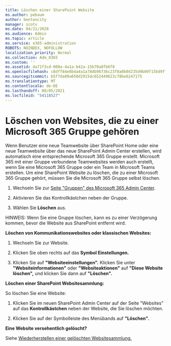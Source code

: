 ```yaml
---
title: Löschen einer SharePoint Website
ms.author: pebaum
author: bentoncity
manager: scotv
ms.date: 04/21/2020
ms.audience: Admin
ms.topic: article
ms.service: o365-administration
ROBOTS: NOINDEX, NOFOLLOW
localization_priority: Normal
ms.collection: Adm_O365
ms.custom: ''
ms.assetid: 4a71f3cd-000a-4a1a-b42a-15b70a8fb6f8
ms.openlocfilehash: c8dff84e8b4a4a1a78db98736c23f8a0b0d235d9b09f15bd9ff770785badb4f2
ms.sourcegitcommit: b5f7da89a650d2915dc652449623c78be6247175
ms.translationtype: MT
ms.contentlocale: de-DE
ms.lasthandoff: 08/05/2021
ms.locfileid: "54118527"
---
```

# <a name="delete-sites-that-belong-to-a-microsoft-365-group"></a>Löschen von Websites, die zu einer Microsoft 365 Gruppe gehören

Wenn Benutzer eine neue Teamwebsite über SharePoint Home oder eine neue Teamwebsite über das neue SharePoint Admin Center erstellen, wird automatisch eine entsprechende Microsoft 365 Gruppe erstellt. Microsoft 365 mit einer Gruppe verbundene Teamwebsites werden auch erstellt, wenn Sie eine Microsoft 365 Gruppe oder ein Team in Microsoft Teams erstellen. Um eine SharePoint Website zu löschen, die zu einer Microsoft 365 Gruppe gehört, müssen Sie die Microsoft 365 Gruppe selbst löschen. 
  
1. Wechseln Sie zur [Seite "Gruppen" des Microsoft 365 Admin Center](https://portal.office.com/adminportal/home#/groups).
    
2. Aktivieren Sie das Kontrollkästchen neben der Gruppe.
    
3. Wählen Sie **Löschen** aus.
    
HINWEIS: Wenn Sie eine Gruppe löschen, kann es zu einer Verzögerung kommen, bevor die Website aus SharePoint entfernt wird.
  
**Löschen von Kommunikationswebsites oder klassischen Websites:**

1. Wechseln Sie zur Website.
  
2. Klicken Sie oben rechts auf das **Symbol Einstellungen.** 
  
3. Klicken Sie auf **"Websiteeinstellungen".** Klicken Sie unter **"Websiteinformationen"** oder **"Websiteaktionen"** auf **"Diese Website löschen",** und klicken Sie dann auf **"Löschen".**
  
**Löschen einer SharePoint Websitesammlung:**

So löschen Sie eine Website:
  
1. Klicken Sie im neuen SharePoint Admin Center auf der Seite "Websites" auf das **Kontrollkästchen** neben der Website, die Sie löschen möchten. 
    
2. Klicken Sie auf der Symbolleiste des Menübands auf **"Löschen".**
    
**Eine Website versehentlich gelöscht?**

Siehe [Wiederherstellen einer gelöschten Websitesammlung.](https://go.microsoft.com/fwlink/?linkid=867660)
  

